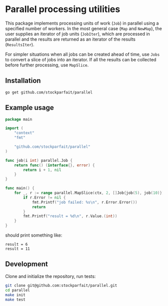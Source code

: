 # Parallel processing utilities

This package implements processing units of work (`Job`) in parallel using a
specified number of workers. In the most general case (`Map` and `NewMap`), the
user supplies an iterator of job units (`JobIter`), which are processed in
parallel and the results are returned as an iterator of the results
(`ResultsIter`).

For simpler situations when all jobs can be created ahead of time, use `Jobs` to
convert a slice of jobs into an iterator. If all the results can be collected
before further processing, use `MapSlice`.

## Installation

```
go get github.com/stockparfait/parallel
```

## Example usage

```go
package main

import (
	"context"
	"fmt"

	"github.com/stockparfait/parallel"
)

func job(i int) parallel.Job {
	return func() (interface{}, error) {
		return i + 1, nil
	}
}

func main() {
	for _, r := range parallel.MapSlice(ctx, 2, []Job{job(5), job(10)}) {
		if r.Error != nil {
			fmt.Printf("job failed: %s\n", r.Error.Error())
			return
		}
		fmt.Printf("result = %d\n", r.Value.(int))
	}
}
```

should print something like:

```
result = 6
result = 11
```

## Development

Clone and initialize the repository, run tests:

```sh
git clone git@github.com:stockparfait/parallel.git
cd parallel
make init
make test
```
